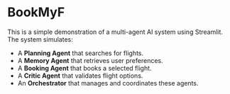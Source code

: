 # BookMyF

This is a simple demonstration of a multi-agent AI system using Streamlit. The system simulates:

- A **Planning Agent** that searches for flights.
- A **Memory Agent** that retrieves user preferences.
- A **Booking Agent** that books a selected flight.
- A **Critic Agent** that validates flight options.
- An **Orchestrator** that manages and coordinates these agents.

